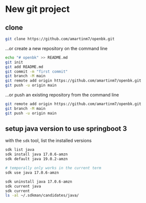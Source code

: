 # New git project

## clone

```bash
git clone https://github.com/amartinm7/openbk.git
```

…or create a new repository on the command line

```bash
echo "# openbk" >> README.md
git init
git add README.md
git commit -m "first commit"
git branch -M main
git remote add origin https://github.com/amartinm7/openbk.git
git push -u origin main
```

…or push an existing repository from the command line

```bash
git remote add origin https://github.com/amartinm7/openbk.git
git branch -M main
git push -u origin main
```

## setup java version to use springboot 3

with the `sdk` tool, list the installed versions

```bash
sdk list java
sdk install java 17.0.6-amzn
sdk default java 19.0.2-amzn

# temporally only works in the current term 
sdk use java 17.0.6-amzn 

sdk uninstall java 17.0.6-amzn
sdk current java
sdk current
ls -al ~/.sdkman/candidates/java/
```
